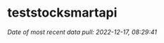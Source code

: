 
<!-- README.md is generated from README.Rmd. Please edit that file -->

# teststocksmartapi

*Date of most recent data pull: 2022-12-17, 08:29:41*
